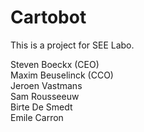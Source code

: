 # Cartobot
This is a project for SEE Labo.

Steven Boeckx (CEO)  
Maxim Beuselinck (CCO)  
Jeroen Vastmans  
Sam Rousseeuw  
Birte De Smedt  
Emile Carron  


